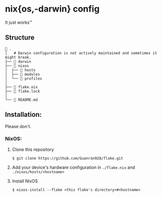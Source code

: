 # nix{os,-darwin} config

It just works™

## Structure

```
 .
│   # Darwin configuration is not actively maintained and sometimes it might break.
├──  darwin
├──  nixos
│  ├──  hosts
│  ├──  modules
│  └──  profiles
│
├──  flake.nix
├──  flake.lock
│
└──  README.md
```

## Installation:

Please don't.

### NixOS:

1. Clone this repository

   `$ git clone https://github.com/Guanran928/flake.git`

2. Add your device's hardware configuration in `./flake.nix` and `./nixos/hosts/<hostname>`

3. Install NixOS

   `$ nixos-install --flake <this flake's directory>#<hostname>`
